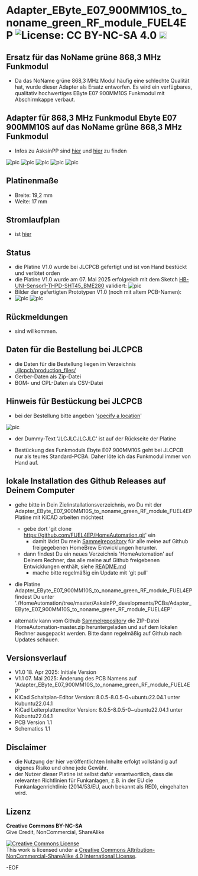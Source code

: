 # Adapter_EByte_E07_900MM10S_to_noname_green_RF_module_FUEL4EP ![License: CC BY-NC-SA 4.0](https://img.shields.io/badge/License-CC%20BY--NC--SA%204.0-lightgrey.svg) <a href='https://ko-fi.com/FUEL4EP' target='_blank'><img height='20' style='border:0px;height:20px;' src='https://cdn.ko-fi.com/cdn/kofi1.png?v=2' border='0' alt='Buy Me a Coffee at ko-fi.com' /></a>

## Ersatz für das NoName grüne 868,3 MHz Funkmodul

- Da das NoName grüne 868,3 MHz Modul häufig eine schlechte Qualität hat, wurde dieser Adapter als Ersatz entworfen. Es wird ein verfügbares, qualitativ hochwertiges EByte E07 900MM10S Funkmodul mit Abschirmkappe verbaut.


## Adapter für 868,3 MHz Funkmodul Ebyte E07 900MM10S auf das NoName grüne 868,3 MHz Funkmodul


- Infos zu AsksinPP sind [hier](https://asksinpp.de) und [hier](https://asksinpp.de/Grundlagen/01_hardware.html#verdrahtung) zu finden

![pic](PNGs/Adapter_EByte_E07_900MM10S_to_noname_green_RF_module_FUEL4EP_PCB_3D_top.png)
![pic](PNGs/Adapter_EByte_E07_900MM10S_to_noname_green_RF_module_FUEL4EP_PCB_KiCAD.png)
![pic](PNGs/Adapter_EByte_E07_900MM10S_to_noname_green_RF_module_FUEL4EP_top_silkscreen.png)
![pic](Pictures_of_JLCPCB_prototypes/Adapter_EByte_E07_900MM10S_to_noname_green_RF_module_FUEL4EP_PCB_top.png)
![pic](Pictures_of_JLCPCB_prototypes/Adapter_EByte_E07_900MM10S_to_noname_green_RF_module_FUEL4EP_PCB_bottom.png)

## Platinenmaße

- Breite: 19,2 mm
- Weite: 17 mm

## Stromlaufplan

- ist [hier](./Schematics/Adapter_EByte_E07_900MM10S_to_noname_green_RF_module_FUEL4EP.pdf)

## Status

- die Platine V1.0 wurde bei JLCPCB gefertigt und ist von Hand bestückt und verlötet orden
- die Platine V1.0 wurde am 07.  Mai 2025 erfolgreich mit dem Sketch [HB-UNI-Sensor1-THPD-SHT45_BME280](https://github.com/FUEL4EP/HomeAutomation/tree/master/AsksinPP_developments/sketches/HB-UNI-Sensor1-THPD-SHT45_BME280) validiert:
 ![pic](PNGs/Adapter_EByte_E07_900MM10S_to_noname_green_RF_module_FUEL4EP_prototype_validation.png)
- Bilder der gefertigten Prototypen V1.0 (noch mit altem PCB-Namen):
- ![pic](Pictures_of_JLCPCB_prototypes/Adapter_EByte_E07_900MM10S_to_noname_green_RF_module_FUEL4EP_PCB_top.png)
![pic](Pictures_of_JLCPCB_prototypes/Adapter_EByte_E07_900MM10S_to_noname_green_RF_module_FUEL4EP_PCB_bottom.png)



## Rückmeldungen

- sind willkommen.

## Daten für die Bestellung bei JLCPCB

- die Daten für die Bestellung liegen im Verzeichnis [./jlcpcb/production_files/](./jlcpcb/production_files/)
- Gerber-Daten als Zip-Datei
- BOM- und CPL-Daten als CSV-Datei


## Hinweis für Bestückung bei JLCPCB

- bei der Bestellung bitte angeben '[specify a location](https://jlcpcb.com/help/article/50-How-to-remove-order-number-from-your-PCB)'

![pic](./Pictures_of_JLCPCB_prototypes/specify_an_order_number.png)

- der  Dummy-Text 'JLCJLCJLCJLC' ist auf der Rückseite der Platine

- Bestückung des Funkmoduls Ebyte E07 900MM10S geht bei JLCPCB nur als teures Standard-PCBA. Daher löte ich das Funkmodul immer von Hand auf.


## lokale Installation des Github Releases auf Deinem Computer

- gehe bitte in Dein Zielinstallationsverzeichnis, wo Du mit der Adapter_EByte_E07_900MM10S_to_noname_green_RF_module_FUEL4EP Platine mit KiCAD arbeiten möchtest

  - gebe dort 'git clone https://github.com/FUEL4EP/HomeAutomation.git' ein
	  + damit lädst Du mein [Sammelrepository](https://github.com/FUEL4EP/HomeAutomation) für alle meine auf Github freigegebenen HomeBrew Entwicklungen herunter.
  - dann findest Du ein neues Verzeichnis 'HomeAutomation' auf Deinem Rechner, das alle meine auf Github freigebenen Entwicklungen enthält, siehe [README.md](https://github.com/FUEL4EP/HomeAutomation/blob/master/README.md)
  	+ mache bitte regelmäßig ein Update mit 'git pull'
 -	die Platine Adapter_EByte_E07_900MM10S_to_noname_green_RF_module_FUEL4EP findest Du unter './HomeAutomation/tree/master/AsksinPP_developments/PCBs/Adapter_EByte_E07_900MM10S_to_noname_green_RF_module_FUEL4EP'
 
- alternativ kann vom Github [Sammelrepository](https://github.com/FUEL4EP/HomeAutomation) die ZIP-Datei HomeAutomation-master.zip heruntergeladen und auf dem lokalen Rechner ausgepackt werden. Bitte dann regelmäßig auf Github nach Updates schauen.

## Versionsverlauf

-   V1.0 18. Apr 2025: Initiale Version
-   V1.1 07. Mai 2025: Änderung des PCB Namens auf 'Adapter_EByte_E07_900MM10S_to_noname_green_RF_module_FUEL4EP' 
- KiCad Schaltplan-Editor Version: 8.0.5-8.0.5-0~ubuntu22.04.1 unter Kubuntu22.04.1
- KiCad Leiterplatteneditor Version: 8.0.5-8.0.5-0~ubuntu22.04.1 unter Kubuntu22.04.1
- PCB Version 1.1
- Schematics  1.1


## Disclaimer

-   die Nutzung der hier veröffentlichten Inhalte erfolgt vollständig auf eigenes Risiko und ohne jede Gewähr.
-  der Nutzer dieser Platine ist selbst dafür verantwortlich, dass die relevanten Richtlinien für Funkanlagen, z.B. in der EU die Funkanlagenrichtlinie (2014/53/EU, auch bekannt als RED), eingehalten wird.

## Lizenz 

**Creative Commons BY-NC-SA**<br>
Give Credit, NonCommercial, ShareAlike

<a rel="license" href="http://creativecommons.org/licenses/by-nc-sa/4.0/"><img alt="Creative Commons License" style="border-width:0" src="https://i.creativecommons.org/l/by-nc-sa/4.0/88x31.png" /></a><br />This work is licensed under a <a rel="license" href="http://creativecommons.org/licenses/by-nc-sa/4.0/">Creative Commons Attribution-NonCommercial-ShareAlike 4.0 International License</a>.


-EOF
	

